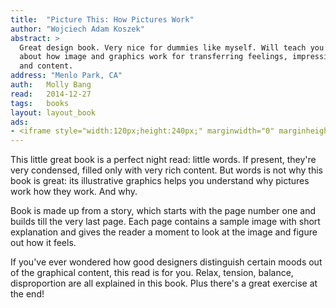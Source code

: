 ```yaml
---
title:	"Picture This: How Pictures Work"
author: "Wojciech Adam Koszek"
abstract: >
  Great design book. Very nice for dummies like myself. Will teach you more
  about how image and graphics work for transferring feelings, impressions
  and content.
address: "Menlo Park, CA"
auth:	Molly Bang
read:	2014-12-27
tags:	books
layout: layout_book
ads:
- <iframe style="width:120px;height:240px;" marginwidth="0" marginheight="0" scrolling="no" frameborder="0" src="//ws-na.amazon-adsystem.com/widgets/q?ServiceVersion=20070822&OneJS=1&Operation=GetAdHtml&MarketPlace=US&source=ss&ref=ss_til&ad_type=product_link&tracking_id=wkoszek-20&marketplace=amazon&region=US&placement=1587170302&asins=1587170302&linkId=7DM562QVR55SPQ26&show_border=false&link_opens_in_new_window=true&price_color=333333&title_color=C00000&bg_color=FFFFFF"></iframe>
---
```


This little great book is a perfect night read: little words. If present,
they're very condensed, filled only with very rich content. But words is not
why this book is great: its illustrative graphics helps you understand why
pictures work how they work. And why.

Book is made up from a story, which starts with the page number one and
builds till the very last page. Each page contains a sample image with short
explanation and gives the reader a moment to look at the image and figure
out how it feels.

If you've ever wondered how good designers distinguish certain moods out of
the graphical content, this read is for you. Relax, tension, balance,
disproportion are all explained in this book. Plus there's a great exercise
at the end!
